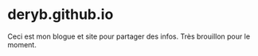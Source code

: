 # deryb.github.io

Ceci est mon blogue et site pour partager des infos. Très brouillon pour le moment.
